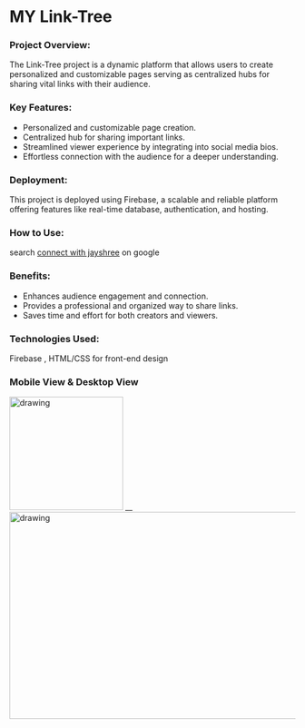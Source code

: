 #  **MY Link-Tree**

### **Project Overview:** 
The Link-Tree project is a dynamic platform that allows users to create personalized and customizable pages serving as centralized hubs for sharing vital links with their audience.

### **Key Features:**
   - Personalized and customizable page creation.
   - Centralized hub for sharing important links.
   - Streamlined viewer experience by integrating into social media bios.
   - Effortless connection with the audience for a deeper understanding.

### **Deployment:** 
This project is deployed using Firebase, a scalable and reliable platform offering features like real-time database, authentication, and hosting.

### **How to Use:** 
search [connect with jayshree](https://connect.jayshree.tech/) on google 

### **Benefits:**
   - Enhances audience engagement and connection.
   - Provides a professional and organized way to share links.
   - Saves time and effort for both creators and viewers.

### **Technologies Used:**    
Firebase , HTML/CSS for front-end design

### Mobile View & Desktop View
<img src="https://github.com/jayshreee10/Link-tree/assets/155508849/546ce3f9-660c-4e67-82c8-541475812baa" alt="drawing" width="200"/> 
__ <img src="https://github.com/jayshreee10/Link-tree/assets/155508849/5d538692-6965-4057-8079-8aa8a459697a" alt="drawing" width="550" height="365"/>



